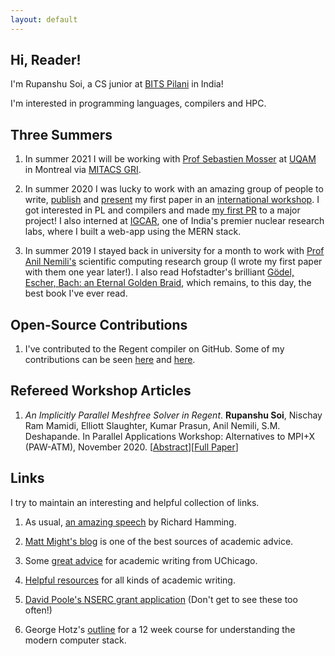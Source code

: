 ```yaml
---
layout: default
---
```


## Hi, Reader!

I'm Rupanshu Soi, a CS junior at [BITS Pilani](https://www.bits-pilani.ac.in/) in India!

I'm interested in programming languages, compilers and HPC.

## Three Summers

1. In summer 2021 I will be working with [Prof Sebastien Mosser](https://mosser.github.io/) at [UQAM](uqam.ca) in Montreal via [MITACS GRI](https://www.mitacs.ca/en/programs/globalink/globalink-research-internship).

2. In summer 2020 I was lucky to work with an amazing group of people to write, [publish](https://conferences.computer.org/scwpub/pdfs/PAW-ATM2020-3hAMYwhCnnpHT0m34Bcu1H/545000a040/545000a040.pdf) and [present](https://sc20.supercomputing.org/presentation/?id=ws_pawatm108&sess=sess218) my first paper in an [international workshop](https://sourceryinstitute.github.io/PAW/). I got interested in PL and compilers and made [my first PR](https://github.com/StanfordLegion/legion/pull/800) to a major project! I also interned at [IGCAR](http://www.igcar.gov.in/), one of India's premier nuclear research labs, where I built a web-app using the MERN stack.

3. In summer 2019 I stayed back in university for a month to work with [Prof Anil Nemili's](https://universe.bits-pilani.ac.in/hyderabad/nanil/Profile) scientific computing research group (I wrote my first paper with them one year later!). I also read Hofstadter's brilliant [Gödel, Escher, Bach: an Eternal Golden Braid](https://en.wikipedia.org/wiki/G%C3%B6del,_Escher,_Bach), which remains, to this day, the best book I've ever read.

## Open-Source Contributions
1. I've contributed to the Regent compiler on GitHub. Some of my contributions can be seen [here](https://github.com/StanfordLegion/legion/pulls?q=author%3Arupanshusoi) and [here](https://github.com/StanfordLegion/legion/issues?q=author%3Arupanshusoi+is%3Aissue+label%3Abug).

## Refereed Workshop Articles
1. _An Implicitly Parallel Meshfree Solver in Regent_. **Rupanshu Soi**, Nischay Ram Mamidi, Elliott Slaughter, Kumar Prasun, Anil Nemili, S.M. Deshapande. In Parallel Applications Workshop: Alternatives to MPI+X (PAW-ATM), November 2020. [[Abstract](https://sc20.supercomputing.org/presentation/?id=ws_pawatm108&sess=sess218)][[Full Paper](https://conferences.computer.org/scwpub/pdfs/PAW-ATM2020-3hAMYwhCnnpHT0m34Bcu1H/545000a040/545000a040.pdf)]

## Links

I try to maintain an interesting and helpful collection of links.

1. As usual, [an amazing speech](https://www.mccurley.org/advice/hamming_advice.html) by Richard Hamming.

2. [Matt Might's blog](http://matt.might.net/articles) is one of the best sources of academic advice.

3. Some [great advice](https://www.youtube.com/watch?v=vtIzMaLkCaM) for academic writing from UChicago.

4. [Helpful resources](https://www.oacommunity.org/resources) for all kinds of academic writing.

5. [David Poole's NSERC grant application](https://www.cs.ubc.ca/~poole/poole-NSERC-101-2010.pdf) (Don't get to see these too often!)

6. George Hotz's [outline](https://github.com/geohot/fromthetransistor) for a 12 week course for understanding the modern computer stack.

